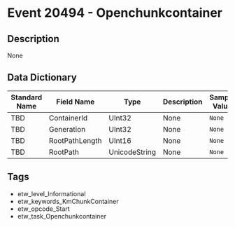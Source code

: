 # Event 20494 - Openchunkcontainer

## Description
None

## Data Dictionary
|Standard Name|Field Name|Type|Description|Sample Value|
|---|---|---|---|---|
|TBD|ContainerId|UInt32|None|`None`|
|TBD|Generation|UInt32|None|`None`|
|TBD|RootPathLength|UInt16|None|`None`|
|TBD|RootPath|UnicodeString|None|`None`|

## Tags
* etw_level_Informational
* etw_keywords_KmChunkContainer
* etw_opcode_Start
* etw_task_Openchunkcontainer